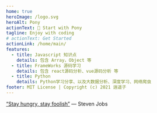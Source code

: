 ```yaml
---
home: true
heroImage: /logo.svg
heroAlt: Pony
actionText: 👋 Start with Pony
tagline: Enjoy with coding
# actionText: Get Started
actionLink: /home/main/
features:
  - title: Javascript 知识点
    details: 包含 Array，Object 等
  - title: FrameWorks 源码学习
    details: 包含 react源码分析、vue源码分析 等
  - title: Python
    details: Python学习分享、以及大数据分析、深度学习、网络爬虫
footer: MIT License | Copyright (c) 2021 逍遥子
---
```


[“Stay hungry, stay foolish”](https://en.wikipedia.org/wiki/Steve_Jobs) — Steven Jobs
